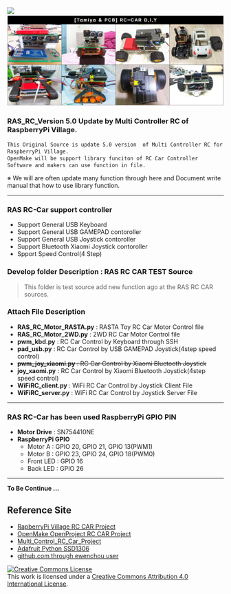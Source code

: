 <img src="https://github.com/rasplay/RAS_RC_CAR/blob/master/img/RASTA_RC_remodel2.jpg" width="1200">
<img src="https://github.com/rasplay/RAS_RC_CAR/blob/master/img/RAS_RC.jpg" width="1200">

### RAS_RC_Version 5.0 Update by Multi Controller RC of RaspberryPi Village.

```
This Original Source is update 5.0 version  of Multi Controller RC for RaspberryPi Village.
OpenMake will be support library funciton of RC Car Controller Software and makers can use function in file.
```
※ We will are often update many function through here and Document write manual that how to use library function.

***

### RAS RC-Car support controller 

* Support General USB Keyboard
* Support General USB GAMEPAD contoroller
* Support General USB Joystick contoroller
* Support Bluetooth Xiaomi Joystick contoroller
* Spport Speed Control(4 Step)

### Develop folder Description : RAS RC CAR TEST Source 

> This folder is test source add new function ago at the RAS RC CAR sources.

### Attach File Description

* **RAS_RC_Motor_RASTA.py** : RASTA Toy RC Car Motor Control file
* **RAS_RC_Motor_2WD.py** : 2WD RC Car Motor Control file
* **pwm_kbd.py** : RC Car Control by Keyboard through SSH
* **pad_usb.py** : RC Car Control by USB GAMEPAD Joystick(4step speed control)
* ~~**pwm_joy_xiaomi.py** : RC Car Control by Xiaomi Bluetooth Joystick~~
* **joy_xaomi.py** : RC Car Control by Xiaomi Bluetooth Joystick(4step speed control)
* **WiFiRC_client.py** : WiFi RC Car Control by Joystick Client File 
* **WiFiRC_server.py** : WiFi RC Car Control by Joystick Server File
***

### RAS RC-Car has been used RaspberryPi GPIO PIN

* **Motor Drive** : SN754410NE 
* **RaspberryPi GPIO**   
   - Motor A : GPIO 20, GPIO 21, GPIO 13(PWM1)
   - Motor B : GPIO 23, GPIO 24, GPIO 18(PWM0)
   - Front LED : GPIO 16
   - Back LED : GPIO 26

***
   
**To Be Continue ...**


## Reference Site
 * [RapberryPi Village RC CAR Project](http://www.rasplay.org/?s=RC+CAR)
 * [OpenMake OpenProject RC CAR Project](http://shop.rasplay.org/?product=%EB%AA%A8%EC%9E%84-%EC%8B%A0%EC%B2%AD-%EB%B0%8F-%EC%A0%9C%ED%92%88-%EC%A3%BC%EB%AC%B8-%EB%A9%80%ED%8B%B0%EC%A0%9C%EC%96%B4-rc%EC%B9%B4-%EB%B3%B5%EC%82%AC%EB%B3%B8)
 * [Multi_Control_RC_Car_Project](https://github.com/rasplay/Multi_Control_RC_Car_Project)
 * [Adafruit Python SSD1306](https://github.com/adafruit/Adafruit_Python_SSD1306)
 * [github.com through ewenchou user](https://gist.github.com/ewenchou/be496b2b73be801fd85267ef5471458c)

<a rel="license" href="http://creativecommons.org/licenses/by/4.0/"><img alt="Creative Commons License" style="border-width:0" src="https://i.creativecommons.org/l/by/4.0/88x31.png" /></a><br />This work is licensed under a <a rel="license" href="http://creativecommons.org/licenses/by/4.0/">Creative Commons Attribution 4.0 International License</a>.
